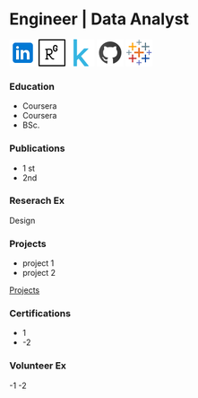# Engineer |  Data Analyst

[![Logo](/assets/icons/in48.png)](https://www.linkedin.com/in/mustahsin-farhan-chowdhury/)  [![Logo](/assets/icons/rg48.png)](https://www.researchgate.net/profile/Md-Mustahsin-Chowdhury)  [![Logo](/assets/icons/kg48.png)](https://www.kaggle.com/mustahsinfarhan)  [![Logo](/assets/icons/gh48.png)](https://github.com/mustahsin1)  [![Logo](/assets/icons/tb48.png)](https://public.tableau.com/app/profile/mustahsin.farhan/vizzes)

### Education
- Coursera
- Coursera
- BSc.


### Publications
- 1 st
- 2nd

### Reserach Ex
Design

### Projects
- project 1
- project 2

[Projects](/navigation/projects/project_page.md)

### Certifications
- 1
- -2

### Volunteer Ex
-1
-2


